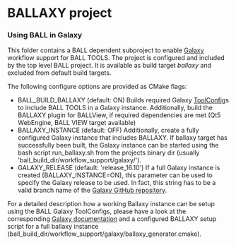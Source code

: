 # BALLAXY project
### Using BALL in Galaxy

This folder contains a BALL dependent subproject to enable [Galaxy] workflow support for BALL TOOLS.
The project is configured and included by the top level BALL project. It is available as build target *ballaxy* 
and excluded from default build targets.

The following configure options are provided as CMake flags:

- BALL_BUILD_BALLAXY (default: ON)
Builds required Galaxy [ToolConfig]s to include BALL TOOLS in a Galaxy instance.
Additionally, build the BALLAXY plugin for BALLView, if required dependencies are met 
(Qt5 WebEngine, BALL VIEW target available) 
- BALLAXY_INSTANCE (default: OFF)
Additionally, create a fully configured Galaxy instance that includes BALLAXY.
If ballaxy target has successfully been built, the Galaxy instance can be started
using the bash script run_ballaxy.sh from the projects binary dir (usually 
'ball_build_dir/workflow_support/galaxy/').
- GALAXY_RELEASE (default: 'release_16.10')
If a full Galaxy instance is created (BALLAXY_INSTANCE=ON), this parameter can be used 
to specify the Galaxy release to be used. In fact, this string has to be a valid branch name
of the [Galaxy GitHub repository].

For a detailed description how a working Ballaxy instance can be setup using the BALL Galaxy ToolConfigs,
please have a look at the corresponding [Galaxy documentation] and a configured BALLAXY setup script 
for a full ballaxy instance (ball_build_dir/workflow_support/galaxy/ballaxy_generator.cmake).


[Galaxy]: https://galaxyproject.org
[Galaxy documentation]: https://new.galaxyproject.org/Admin/Tools/AddToolTutorial
[Galaxy GitHub repository]: https://github.com/galaxyproject/galaxy
[ToolConfig]: https://wiki.galaxyproject.org/Admin/Tools/ToolConfigSyntax
